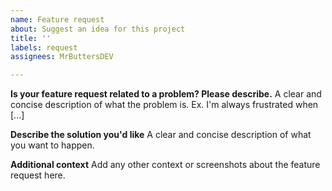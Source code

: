 ```yaml
---
name: Feature request
about: Suggest an idea for this project
title: ''
labels: request
assignees: MrButtersDEV

---
```


**Is your feature request related to a problem? Please describe.**
A clear and concise description of what the problem is. Ex. I'm always frustrated when [...]

**Describe the solution you'd like**
A clear and concise description of what you want to happen.

**Additional context**
Add any other context or screenshots about the feature request here.
